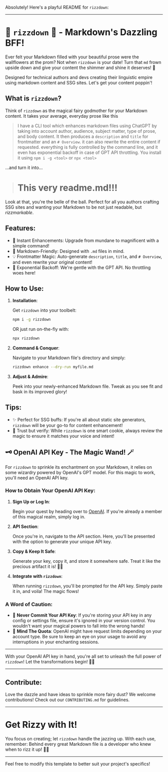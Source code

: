 Absolutely! Here's a playful README for `rizzdown`:

---

# 🌟 `rizzdown` 🌟 - Markdown's Dazzling BFF!

Ever felt your Markdown filled with your beautiful prose were the wallflowers at the prom? Not when `rizzdown` is your date! Turn that `md` frown upside down and give your content the shimmer and shine it deserves! 🎉

Designed for technical authors and devs creating their linguistic empire using markdown content and SSG sites. Let's get your content poppin'!

## What is `rizzdown`?

Think of `rizzdown` as the magical fairy godmother for your Markdown content. It takes your average, everyday prose like this

> I have a CLI tool which enhances markdown files using ChatGPT by taking into account author, audience, subject matter, type of prose, and body content. It then produces a `description` and `title` for frontmatter and an `# Overview`. it can also rewrite the entire content if requested. everything is fully controlled by the command line, and it even has exponential backoff in case of GPT API throttling. You install it using `npm i -g <tool>` or `npx <tool>`

...and turn it into...

> # This very readme.md!!!

Look at that, you're the belle of the ball. Perfect for all you authors crafting SSG sites and wanting your Markdown to be not just readable, but _rizzmarkable_.

## Features:

- 🚀 Instant Enhancements: Upgrade from mundane to magnificent with a simple command!
- 🌈 Markdown-Friendly: Designed with `.md` files in mind.
- 💡 Frontmatter Magic: Auto-generate `description`, `title`, and `# Overview`, and even rewrite your original content!
- 🦥 Exponential Backoff: We're gentle with the GPT API. No throttling woes here!

## How to Use:

1. **Installation**:

   Get `rizzdown` into your toolbelt:

   ```bash
   npm i -g rizzdown
   ```

   OR just run on-the-fly with:

   ```bash
   npx rizzdown
   ```

2. **Command & Conquer**:

   Navigate to your Markdown file's directory and simply:

   ```bash
   rizzdown enhance --dry-run myfile.md
   ```

3. **Adjust & Admire**:

   Peek into your newly-enhanced Markdown file. Tweak as you see fit and bask in its improved glory!

## Tips:

- ✨ Perfect for SSG buffs: If you're all about static site generators, `rizzdown` will be your go-to for content enhancement!
- 🤖 Trust but verify: While `rizzdown` is one smart cookie, always review the magic to ensure it matches your voice and intent!

## 🗝 OpenAI API Key - The Magic Wand! 🪄

For `rizzdown` to sprinkle its enchantment on your Markdown, it relies on some wizardry powered by OpenAI's GPT model. For this magic to work, you'll need an OpenAI API key.

### How to Obtain Your OpenAI API Key:

1. **Sign Up or Log In**:

   Begin your quest by heading over to [OpenAI](https://beta.openai.com/signup/). If you're already a member of this magical realm, simply log in.

2. **API Section**:

   Once you're in, navigate to the API section. Here, you'll be presented with the option to generate your unique API key.

3. **Copy & Keep It Safe**:

   Generate your key, copy it, and store it somewhere safe. Treat it like the precious artifact it is! 📜💎

4. **Integrate with `rizzdown`**:

   When running `rizzdown`, you'll be prompted for the API key. Simply paste it in, and voila! The magic flows!

### A Word of Caution:

- 🚫 **Never Commit Your API Key**: If you're storing your API key in any config or settings file, ensure it's ignored in your version control. You wouldn't want your magical powers to fall into the wrong hands!
- 📆 **Mind The Quota**: OpenAI might have request limits depending on your account type. Be sure to keep an eye on your usage to avoid any interruptions in your enchanting sessions.

---

With your OpenAI API key in hand, you're all set to unleash the full power of `rizzdown`! Let the transformations begin! 🌌🌠

---

## Contribute:

Love the dazzle and have ideas to sprinkle more fairy dust? We welcome contributions! Check out our `CONTRIBUTING.md` for guidelines.

---

# Get Rizzy with It!

You focus on creating; let `rizzdown` handle the jazzing up. With each use, remember: Behind every great Markdown file is a developer who knew when to rizz it up! 🌈🚀

---

Feel free to modify this template to better suit your project's specifics!
